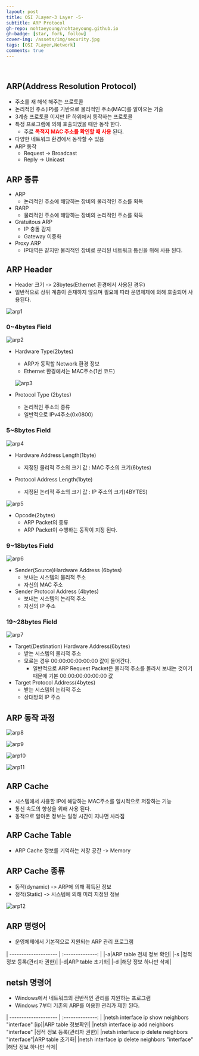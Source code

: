 ```yaml
---
layout: post
title: OSI 7Layer-3 Layer -5-
subtitle: ARP Protocol
gh-repo: nohtaeyoung/nohtaeyoung.github.io
gh-badge: [star, fork, follow]
cover-img: /assets/img/security.jpg
tags: [OSI 7Layer,Network]
comments: true
---
```



<br>


## ARP(Address Resolution Protocol)
- 주소를 재 해석 해주는 프로토콜
- 논리적인 주소(IP)를 기반으로 물리적인 주소(MAC)를 알아오는 기술
- 3계층 프로토콜 이지만 IP 하위에서 동작하는 프로토콜
- 특정 프로그램에 의해 호출되었을 때만 동작 한다.
  - 주로 <b style="color:red">목적지 MAC 주소를 확인할 때 사용</b> 된다.
- 다양한 네트워크 환경에서 동작할 수 있음
- ARP 동작
  - Request -> Broadcast
  - Reply -> Unicast

## ARP 종류
- ARP
  - 논리적인 주소에 해당하는 장비의 물리적인 주소를 획득
- RARP
  - 물리적인 주소에 해당하는 장비의 논리적인 주소를 획득
- Gratuitous ARP
  - IP 충돌 감지
  - Gateway 이중화
- Proxy ARP
  - IP대역은 같지만 물리적인 장비로 분리된 네트워크 통신을 위해 사용 된다.

## ARP Header
- Header 크기 -> 28bytes(Ethernet 환경에서 사용된 경우)
- 일반적으로 상위 계층이 존재하지 않으며 필요에 따라 운영체제에 의해 호출되어 사용된다.

![arp1](../assets/img/arp1.png)

<h3>0~4bytes Field</h3>

![arp2](../assets/img/arp2.png)

- Hardware Type(2bytes)
  - ARP가 동작할 Network 환경 정보
  - Ethernet 환경에서는 MAC주소(1번 코드)
  
  ![arp3](../assets/img/arp3.png)

- Protocol Type (2bytes)
  - 논리적인 주소의 종류
  - 일반적으로 IPv4주소(0x0800)

<h3>5~8bytes Field</h3>

![arp4](../assets/img/arp4.png)

- Hardware Address Length(1byte)
  - 지정된 물리적 주소의 크기 값 : MAC 주소의 크기(6bytes)

- Protocol Address Length(1byte)
  - 지정된 논리적 주소의 크기 값 : IP 주소의 크기(4BYTES)

![arp5](../assets/img/arp5.png)

- Opcode(2bytes)
  - ARP Packet의 종류
  - ARP Packet이 수행하는 동작이 지정 된다.

<h3>9~18bytes Field</h3>

![arp6](../assets/img/arp6.png)

- Sender(Source)Hardware Address (6bytes)
  - 보내는 시스템의 물리적 주소
  - 자신의 MAC 주소
- Sender Protocol Address (4bytes)
  - 보내는 시스템의 논리적 주소
  - 자신의 IP 주소

<h3>19~28bytes Field</h3>

![arp7](../assets/img/arp7.png)

- Target(Destination) Hardware Address(6bytes)
  - 받는 시스템의 물리적 주소
  - 모르는 경우 00:00:00:00:00:00 값이 들어간다.
    - 일반적으로 ARP Request Packet은 물리적 주소를 몰라서 보내는 것이기 때문에 기본 00:00:00:00:00:00 값
- Target Protocol Address(4bytes)
  - 받는 시스템의 논리적 주소
  - 상대방의 IP 주소

## ARP 동작 과정

![arp8](../assets/img/arp8.png)

![arp9](../assets/img/arp9.png)

![arp10](../assets/img/arp10.png)

![arp11](../assets/img/arp11.png)

## ARP Cache
- 시스템에서 사용할 IP에 해당하는 MAC주소를 일시적으로 저장하는 기능
- 통신 속도의 향상을 위해 사용 된다.
- 동적으로 알아온 정보는 일정 시간이 지나면 사라짐

## ARP Cache Table
- ARP Cache 정보를 기억하는 저장 공간 -> Memory

## ARP Cache 종류
- 동적(dynamic) -> ARP에 의해 획득된 정보
- 정적(Static) -> 시스템에 의해 미리 지정된 정보

![arp12](../assets/img/arp12.png)

## ARP 명령어
- 운영체제에서 기본적으로 지원되는 ARP 관리 프로그램

| -------------------- | :--------------: |
|-a|ARP table 전체 정보 확인|
|-s <IP> <MAC>|정적 정보 등록(관리자 권한)|
|-d|ARP table 초기화|
|-d <IP>|해당 정보 하나만 삭제|
  
## netsh 명령어
- Windows에서 네트워크의 전반적인 관리를 지원하는 프로그램
- Windows 7부터 기존의 ARP를 이용한 관리가 제한 된다.

| -------------------- | :--------------: |
|netsh interface ip show neighbors "interface" [ip]|ARP table 정보확인|
|netsh interface ip add neighbors "interface" <ip> <MAC>|정적 정보 등록(관리자 권한)|
|netsh interface ip delete neighbors "interface"|ARP table 초기화|
|netsh interface ip delete neighbors "interface" <ip>|해당 정보 하나만 삭제|











